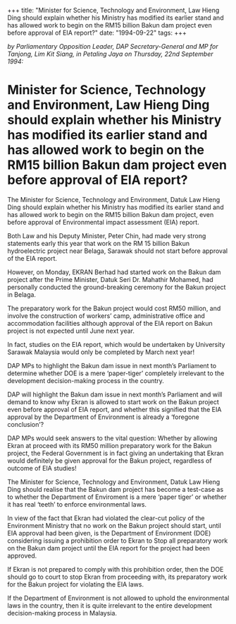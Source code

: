+++ 
title: "Minister for Science, Technology and Environment, Law Hieng Ding should explain whether his Ministry has modified its earlier stand and has allowed work to begin on the RM15 billion Bakun dam project even before approval of EIA report?"
date: "1994-09-22"
tags:
+++

_by Parliamentary Opposition Leader, DAP Secretary-General and MP for Tanjong, Lim Kit Siang, in Petaling Jaya on Thursday, 22nd September 1994:_

# Minister for Science, Technology and Environment, Law Hieng Ding should explain whether his Ministry has modified its earlier stand and has allowed work to begin on the RM15 billion Bakun dam project even before approval of EIA report?

The Minister for Science, Technology and Environment, Datuk Law Hieng Ding should explain whether his Ministry has modified its earlier stand and has allowed work to begin on the RM15 billion Bakun dam project, even before approval of Environmental impact assessment (EIA) report.</u>

Both Law and his Deputy Minister, Peter Chin, had made very strong statements early this year that work on the RM 15 billion Bakun hydroelectric project near Belaga, Sarawak should not start before approval of the EIA report.

However, on Monday, EKRAN Berhad had started work on the Bakun dam project after the Prime Minister, Datuk Seri Dr. Mahathir Mohamed, had personally conducted the ground-breaking ceremony for the Bakun project in Belaga.

The preparatory work for the Bakun project would cost RM50 million, and involve the construction of workers’ camp, administrative office and accommodation facilities although approval of the EIA report on Bakun project is not expected until June next year.

In fact, studies on the EIA report, which would be undertaken by University Sarawak Malaysia would only be completed by March next year!

DAP MPs to highlight the Bakun dam issue in next month’s Parliament to determine whether DOE is a mere ‘paper-tiger’ completely irrelevant to the development decision-making process in the country.

DAP will highlight the Bakun dam issue in next month’s Parliament and will demand to know why Ekran is allowed to start work on the Bakun project even before approval of EIA report, and whether this signified that the EIA approval by the Department of Environment is already a ‘foregone conclusion’?

DAP MPs would seek answers to the vital question: Whether by allowing Ekran at proceed with its RM50 million preparatory work for the Bakun project, the Federal Government is in fact giving an undertaking that Ekran would definitely be given approval for the Bakun project, regardless of outcome of EIA studies! 

The Minister for Science, Technology and Environment, Datuk Law Hieng Ding should realise that the Bakun dam project has become a test-case as to whether the Department of Enviroment is a mere ‘paper tiger’ or whether it has real ‘teeth’ to enforce environmental laws.
 
In view of the fact that Ekran had violated the clear-cut policy of the Environment Ministry that no work on the Bakun project should start, until EIA approval had been given, is the Department of Environment (DOE) considering issuing a prohibition order to Ekran to Stop all preparatory work on the Bakun dam project until the EIA report for the project had been approved.

If Ekran is not prepared to comply with this prohibition order, then the DOE should go to court to stop Ekran from proceeding with, its preparatory work for the Bakun project for violating the EIA laws.

If the Department of Environment is not allowed to uphold the environmental laws in the country, then it is quite irrelevant to the entire development decision-making process in Malaysia.
 
